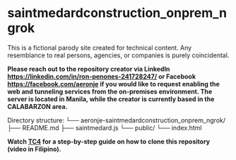 # saintmedardconstruction_onprem_ngrok
This is a fictional parody site created for technical content. Any resemblance to real persons, agencies, or companies is purely coincidental.

**Please reach out to the repository creator via LinkedIn https://linkedin.com/in/ron-penones-241728247/ or Facebook https://facebook.com/aeronje if you would like to request enabling the web and tunneling services from the on-premises environment. The server is located in Manila, while the creator is currently based in the CALABARZON area.**

Directory structure:
└── aeronje-saintmedardconstruction_onprem_ngrok/
    ├── README.md
    ├── saintmedard.js
    └── public/
        └── index.html

**Watch [TC4](https://web.facebook.com/share/v/1CgRmDpNDx/) for a step-by-step guide on how to clone this repository (video in Filipino).**
